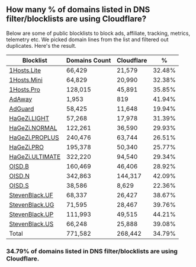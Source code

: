 ## How many % of domains listed in DNS filter/blocklists are using Cloudflare?


Below are some of public blocklists to block ads, affiliate, tracking, metrics, telemetry etc.
We picked domain lines from the list and filtered out duplicates.
Here's the result.


| Blocklist | Domains Count | Cloudflare | % |
| --- | --- | --- | --- |
| [1Hosts.Lite](https://raw.githubusercontent.com/badmojr/1Hosts/master/Lite/hosts.win) | 66,429 | 21,579 | 32.48% |
| [1Hosts.Mini](https://raw.githubusercontent.com/badmojr/1Hosts/master/mini/hosts.win) | 64,829 | 20,990 | 32.38% |
| [1Hosts.Pro](https://raw.githubusercontent.com/badmojr/1Hosts/master/Pro/hosts.win) | 128,015 | 45,891 | 35.85% |
| [AdAway](https://raw.githubusercontent.com/AdAway/adaway.github.io/master/hosts.txt) | 1,953 | 819 | 41.94% |
| [AdGuard](https://adguardteam.github.io/AdGuardSDNSFilter/Filters/filter.txt) | 58,425 | 11,648 | 19.94% |
| [HaGeZi.LIGHT](https://raw.githubusercontent.com/hagezi/dns-blocklists/main/hosts/light.txt) | 57,268 | 17,978 | 31.39% |
| [HaGeZi.NORMAL](https://raw.githubusercontent.com/hagezi/dns-blocklists/main/hosts/multi.txt) | 122,261 | 36,590 | 29.93% |
| [HaGeZi.PROPLUS](https://raw.githubusercontent.com/hagezi/dns-blocklists/main/hosts/pro.plus.txt) | 240,476 | 63,744 | 26.51% |
| [HaGeZi.PRO](https://raw.githubusercontent.com/hagezi/dns-blocklists/main/hosts/pro.txt) | 195,378 | 50,340 | 25.77% |
| [HaGeZi.ULTIMATE](https://raw.githubusercontent.com/hagezi/dns-blocklists/main/hosts/ultimate.txt) | 322,220 | 94,540 | 29.34% |
| [OISD.B](https://big.oisd.nl/dnsmasq) | 160,469 | 46,406 | 28.92% |
| [OISD.N](https://nsfw.oisd.nl/dnsmasq) | 342,863 | 144,317 | 42.09% |
| [OISD.S](https://small.oisd.nl/dnsmasq) | 38,586 | 8,629 | 22.36% |
| [StevenBlack.UF](https://raw.githubusercontent.com/StevenBlack/hosts/master/alternates/fakenews/hosts) | 68,337 | 26,427 | 38.67% |
| [StevenBlack.UG](https://raw.githubusercontent.com/StevenBlack/hosts/master/alternates/gambling/hosts) | 71,595 | 28,467 | 39.76% |
| [StevenBlack.UP](https://raw.githubusercontent.com/StevenBlack/hosts/master/alternates/porn/hosts) | 111,993 | 49,515 | 44.21% |
| [StevenBlack.US](https://raw.githubusercontent.com/StevenBlack/hosts/master/alternates/social/hosts) | 66,248 | 25,888 | 39.08% |
| Total | 771,582 | 268,442 | 34.79% |


### 34.79% of domains listed in DNS filter/blocklists are using Cloudflare.